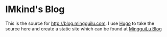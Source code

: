 # IMkind's Blog

This is the source for http://blog.mingguilu.com.
I use [Hugo](http://hugo.spf13.com) to take the source here and create a static site which can be found at [MingguiLu Blog](http://blog.mingguilu.com)
